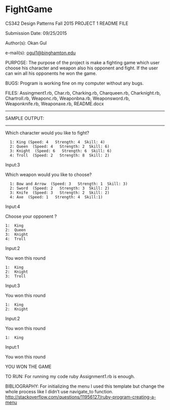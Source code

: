 # FightGame


CS342 Design Patterns
Fall 2015
PROJECT 1 README FILE

Submission Date: 09/25/2015

Author(s): Okan Gul

e-mail(s): ogul1@binghamton.edu

PURPOSE:
The purpose of the project is make a fighting game which user choose his character and weapon also his opponent and fight. If the user can win all his opponents he won the game.


BUGS:
Program is working fine on my computer without any bugs.

FILES:
Assingment1.rb, Char.rb, Charking.rb, Charqueen.rb, Charknight.rb, Chartroll.rb, Weaponc.rb, Weaponbna.rb, Weaponsword.rb, Weaponknife.rb, Weaponaxe.rb, README.docx
___
SAMPLE OUTPUT:
___
Which character would you like to fight?

      1: King (Speed: 4   Strength: 4  Skill: 4)
      2: Queen  (Speed: 4   Strength: 2  Skill: 6)
      3: Knight  (Speed: 6   Strength: 6  Skill: 6)
      4: Troll  (Speed: 2   Strength: 8  Skill: 2)
Input:3

Which weapon would you like to choose?

      1: Bow and Arrow  (Speed: 3   Strength: 1  Skill: 3)
      2: Sword  (Speed: 2   Strength: 3  Skill: 2)
      3: Knife  (Speed: 3   Strength: 2  Skill: 2)
      4: Axe  (Speed: 1   Strength: 4  Skill:1)
Input:4

Choose your opponent ?

    1:  King
    2:  Queen
    3:  Knight
    4:  Troll
Input:2

You won this round

    1:  King
    2:  Knight
    3:  Troll
Input:3

You won this round

    1:  King
    2:  Knight
Input:2

You won this round

    1:  King
Input:1

You won this round

YOU WON THE GAME

TO RUN:
For running my code ruby Assignment1.rb is enough.


BIBLIOGRAPHY:
For initializing the menu I used this template but change the whole process like I didn’t use navigate_to function.
http://stackoverflow.com/questions/11956127/ruby-program-creating-a-menu


